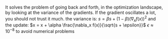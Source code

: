 It solves the problem of going back and forth, in the optimization landscape, by looking at the variance of the gradients. If the gradient oscillates a lot, you should not trust it much. 
the variance is:
$s = \beta s + (1 - \beta)(\nabla_x f(x))^2$
and the update:
$x = x + \alpha \frac{\nabla_x f(x)}{\sqrt{s + \epsilon}}$
$\epsilon \approx 10^{-8}$ to avoid numerical problems